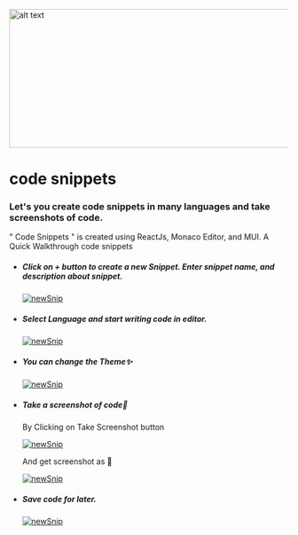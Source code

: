 <img src="https://drive.google.com/uc?id=1zBRySm_oncwgDyWu9BKQukxesh3KVA-r" alt="alt text" width="1200" height="250">

# code snippets
### Let's you create code snippets in many languages and take screenshots of code.
<!-- link from website -->
" Code Snippets " is created using ReactJs, Monaco Editor, and MUI.
A Quick Walkthrough code snippets
- ##### Click on + button to create a new Snippet. Enter snippet name, and description about snippet.

    [![newSnip](https://drive.google.com/uc?id=1QI87QrtK57dDzmXr-izbXeO0OlC9ysTa)]()
- ##### Select Language and start writing code in editor.

    [![newSnip](https://drive.google.com/uc?id=1ifj1qrrwmP6gfSzTGExmKz_5-c6EAiPl)]()
- ##### You can change the Theme✨

    [![newSnip](https://drive.google.com/uc?id=1aOZnuaLBOAq92SiFgwY2fXDgDWohCupl)]()
- ##### Take a screenshot of code🎉
    
    By Clicking on Take Screenshot button
    
    [![newSnip](https://drive.google.com/uc?id=1XNzM7y13S4IuEnuYFWXi8olRckTxjdg0)]()
    
    And get screenshot as 🔽
    
    [![newSnip](https://drive.google.com/uc?id=1RF1kPmWhfJwif_sAlm6sXjWkBlPiIVoa)]()
    
- ##### Save code for later.
    [![newSnip](https://drive.google.com/uc?id=1qp0PS0V533UYPy3-EYOoTKbtzFIjKuBo)]()
